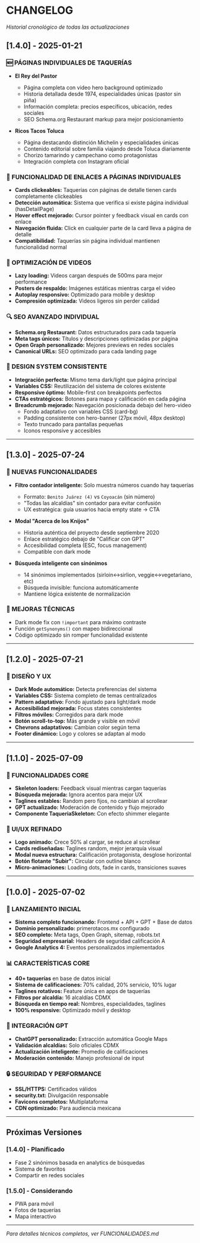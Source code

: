 # CHANGELOG
*Historial cronológico de todas las actualizaciones*

## [1.4.0] - 2025-01-21
### 🆕 PÁGINAS INDIVIDUALES DE TAQUERÍAS
- **El Rey del Pastor**
  - Página completa con video hero background optimizado
  - Historia detallada desde 1974, especialidades únicas (pastor sin piña)
  - Información completa: precios específicos, ubicación, redes sociales
  - SEO Schema.org Restaurant markup para mejor posicionamiento
  
- **Ricos Tacos Toluca**
  - Página destacando distinción Michelin y especialidades únicas
  - Contenido editorial sobre familia viajando desde Toluca diariamente
  - Chorizo tamarindo y campechano como protagonistas
  - Integración completa con Instagram oficial

### 🔗 FUNCIONALIDAD DE ENLACES A PÁGINAS INDIVIDUALES
- **Cards clickeables:** Taquerías con páginas de detalle tienen cards completamente clickeables
- **Detección automática:** Sistema que verifica si existe página individual (hasDetailPage)
- **Hover effect mejorado:** Cursor pointer y feedback visual en cards con enlace
- **Navegación fluida:** Click en cualquier parte de la card lleva a página de detalle
- **Compatibilidad:** Taquerías sin página individual mantienen funcionalidad normal

### 🎥 OPTIMIZACIÓN DE VIDEOS
- **Lazy loading:** Videos cargan después de 500ms para mejor performance
- **Posters de respaldo:** Imágenes estáticas mientras carga el video
- **Autoplay responsivo:** Optimizado para mobile y desktop
- **Compresión optimizada:** Videos ligeros sin perder calidad

### 🔍 SEO AVANZADO INDIVIDUAL
- **Schema.org Restaurant:** Datos estructurados para cada taquería
- **Meta tags únicos:** Títulos y descripciones optimizadas por página
- **Open Graph personalizado:** Mejores previews en redes sociales
- **Canonical URLs:** SEO optimizado para cada landing page

### 🎨 DESIGN SYSTEM CONSISTENTE
- **Integración perfecta:** Mismo tema dark/light que página principal
- **Variables CSS:** Reutilización del sistema de colores existente
- **Responsive óptimo:** Mobile-first con breakpoints perfectos
- **CTAs estratégicos:** Botones para mapa y calificación en cada página
- **Breadcrumb mejorado:** Navegación posicionada debajo del hero-video
  - Fondo adaptativo con variables CSS (card-bg)
  - Padding consistente con hero-banner (27px móvil, 48px desktop)
  - Texto truncado para pantallas pequeñas
  - Iconos responsive y accesibles

---

## [1.3.0] - 2025-07-24
### 🎯 NUEVAS FUNCIONALIDADES
- **Filtro contador inteligente:** Solo muestra números cuando hay taquerías
  - Formato: `Benito Juárez (4)` vs `Coyoacán` (sin número)
  - "Todas las alcaldías" sin contador para evitar confusión
  - UX estratégica: guía usuarios hacia empty state → CTA

- **Modal "Acerca de los Knijos"**
  - Historia auténtica del proyecto desde septiembre 2020
  - Enlace estratégico debajo de "Calificar con GPT"
  - Accesibilidad completa (ESC, focus management)
  - Compatible con dark mode

- **Búsqueda inteligente con sinónimos**
  - 14 sinónimos implementados (sirloin↔sirlion, veggie↔vegetariano, etc)
  - Búsqueda invisible: funciona automáticamente
  - Mantiene lógica existente de normalización

### 🔧 MEJORAS TÉCNICAS
- Dark mode fix con `!important` para máximo contraste
- Función `getSynonyms()` con mapeo bidireccional
- Código optimizado sin romper funcionalidad existente

---

## [1.2.0] - 2025-07-21
### 🎨 DISEÑO Y UX
- **Dark Mode automático:** Detecta preferencias del sistema
- **Variables CSS:** Sistema completo de temas centralizados
- **Pattern adaptativo:** Fondo ajustado para light/dark mode
- **Accesibilidad mejorada:** Focus states consistentes
- **Filtros móviles:** Corregidos para dark mode
- **Botón scroll-to-top:** Más grande y visible en móvil
- **Chevrons adaptativos:** Cambian color según tema
- **Footer dinámico:** Logo y colores se adaptan al modo

---

## [1.1.0] - 2025-07-09
### 🔄 FUNCIONALIDADES CORE
- **Skeleton loaders:** Feedback visual mientras cargan taquerías
- **Búsqueda mejorada:** Ignora acentos para mejor UX
- **Taglines estables:** Random pero fijos, no cambian al scrollear
- **GPT actualizado:** Moderación de contenido y flujo mejorado
- **Componente TaqueriaSkeleton:** Con efecto shimmer elegante

### 🎯 UI/UX REFINADO
- **Logo animado:** Crece 50% al cargar, se reduce al scrollear
- **Cards rediseñadas:** Taglines random, mejor jerarquía visual
- **Modal nueva estructura:** Calificación protagonista, desglose horizontal
- **Botón flotante "Subir":** Circular con outline blanco
- **Micro-animaciones:** Loading dots, fade in cards, transiciones suaves

---

## [1.0.0] - 2025-07-02
### 🚀 LANZAMIENTO INICIAL
- **Sistema completo funcionando:** Frontend + API + GPT + Base de datos
- **Dominio personalizado:** primerotacos.mx configurado
- **SEO completo:** Meta tags, Open Graph, sitemap, robots.txt
- **Seguridad empresarial:** Headers de seguridad calificación A
- **Google Analytics 4:** Eventos personalizados implementados

### 📊 CARACTERÍSTICAS CORE
- **40+ taquerías** en base de datos inicial
- **Sistema de calificaciones:** 70% calidad, 20% servicio, 10% lugar
- **Taglines rotativos:** Feature única en apps de taquerías
- **Filtros por alcaldía:** 16 alcaldías CDMX
- **Búsqueda en tiempo real:** Nombres, especialidades, taglines
- **100% responsive:** Optimizado móvil y desktop

### 🤖 INTEGRACIÓN GPT
- **ChatGPT personalizado:** Extracción automática Google Maps
- **Validación alcaldías:** Solo oficiales CDMX
- **Actualización inteligente:** Promedio de calificaciones
- **Moderación contenido:** Manejo profesional de input

### 🔒 SEGURIDAD Y PERFORMANCE
- **SSL/HTTPS:** Certificados válidos
- **security.txt:** Divulgación responsable
- **Favicons completos:** Multiplataforma
- **CDN optimizado:** Para audiencia mexicana

---

## Próximas Versiones

### [1.4.0] - Planificado
- Fase 2 sinónimos basada en analytics de búsquedas
- Sistema de favoritos
- Compartir en redes sociales

### [1.5.0] - Considerando
- PWA para móvil
- Fotos de taquerías
- Mapa interactivo

---
*Para detalles técnicos completos, ver FUNCIONALIDADES.md*